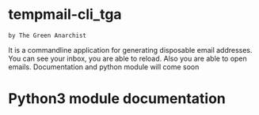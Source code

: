 # tempmail-cli_tga
    by The Green Anarchist

It is a commandline application for generating disposable email addresses. You can see your inbox, you are able to reload. Also you are able to open emails. Documentation and python module will come soon
# Python3 module documentation